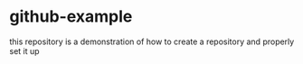 # github-example
this repository is a demonstration of how to create a repository and properly set it up
